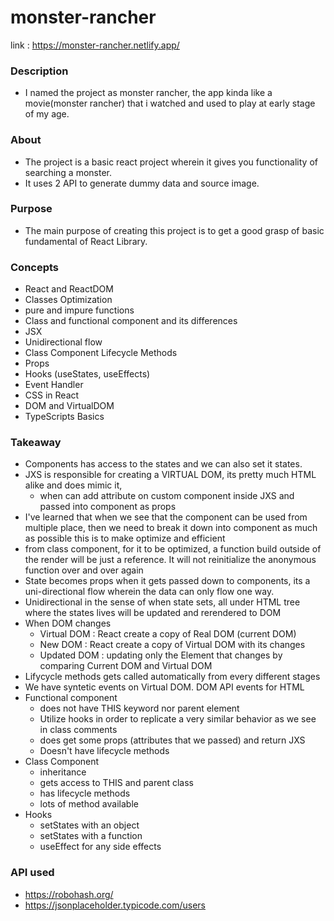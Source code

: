 # monster-rancher
link : https://monster-rancher.netlify.app/

### Description
- I named the project as monster rancher, the app kinda like a movie(monster rancher) that i watched and used to play at early stage of my age.

### About
- The project is a basic react project wherein it gives you functionality of searching a monster.
- It uses 2 API to generate dummy data and source image.

### Purpose
- The main purpose of creating this project is to get a good grasp of basic fundamental of React Library.

### Concepts
- React and ReactDOM
- Classes Optimization
- pure and impure functions
- Class and functional component and its differences 
- JSX
- Unidirectional flow
- Class Component Lifecycle Methods
- Props
- Hooks (useStates, useEffects)
- Event Handler
- CSS in React
- DOM and VirtualDOM
- TypeScripts Basics

### Takeaway
- Components has access to the states and we can also set it states.
- JXS is responsible for creating a VIRTUAL DOM, its pretty much HTML alike and does mimic it,
  - when can add attribute on custom component inside JXS and passed into component as props 
- I've learned that when we see that the component can be used from multiple place, then we need to break it down into component as much as possible this is to make optimize and efficient
- from class component, for it to be optimized, a function build outside of the render will be just a reference. It will not reinitialize the anonymous function over and over again 
- State becomes props when it gets passed down to components, its a uni-directional flow wherein the data can only flow one way.
- Unidirectional in the sense of when state sets, all under HTML tree where the states lives will be updated and rerendered to DOM
- When DOM changes
  - Virtual DOM : React create a copy of Real DOM (current DOM)  
  - New DOM : React create a copy of Virtual DOM with its changes
  - Updated DOM : updating only the Element that changes by comparing Current DOM and Virtual DOM
- Lifycycle methods gets called automatically from every different stages
- We have syntetic events on Virtual DOM. DOM API events for HTML 
- Functional component
  - does not have THIS keyword nor parent element
  - Utilize hooks in order to replicate a very similar behavior as we see in class comments
  - does get some props (attributes that we passed) and return JXS
  - Doesn't have lifecycle methods
- Class Component
  - inheritance
  - gets access to THIS and parent class
  - has lifecycle methods
  - lots of method available 
- Hooks
  - setStates with an object
  - setStates with a function
  - useEffect for any side effects
  
### API used
- https://robohash.org/
- https://jsonplaceholder.typicode.com/users
